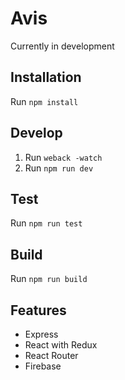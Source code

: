 # Avis
Currently in development

## Installation
Run `npm install`

## Develop
1. Run `weback -watch`
2. Run `npm run dev`

## Test
Run `npm run test`

## Build
Run `npm run build`

## Features
* Express
* React with Redux
* React Router
* Firebase
